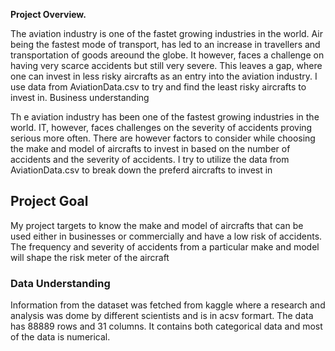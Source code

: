 **Project Overview.**
  
The aviation industry is one of the fastet growing industries in the world. Air being the fastest mode of transport, has led to an increase in travellers and transportation of goods areound the globe. It however, faces a challenge on having very scarce accidents but still very severe. This leaves a gap, where one can invest in less risky aircrafts as an entry into the aviation industry. I use data from AviationData.csv to try and find the least risky aircrafts to invest in.
Business understanding

Th e aviation industry has been one of the fastest growing industries in the world. IT, however, faces challenges on the severity of accidents proving serious more often. There are however factors to consider while choosing the make and model of aircrafts to invest in based on the number of accidents and the severity of accidents. I try to utilize the data from AviationData.csv to break down the preferd aircrafts to invest in
## Project Goal

My project targets to know the make and model of aircrafts that can be used either in businesses or commercially and have a low risk of accidents. The frequency and severity of accidents from a particular make and model will shape the risk meter of the aircraft
### Data Understanding

Information from the dataset was fetched from kaggle where a research and analysis was dome by different scientists and is in  acsv formart. The data has 88889 rows and 31 columns. It contains both categorical data and most of the data is numerical.
